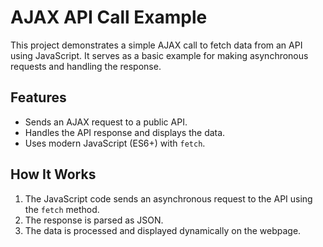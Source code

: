 # AJAX API Call Example

This project demonstrates a simple AJAX call to fetch data from an API using JavaScript. It serves as a basic example for making asynchronous requests and handling the response.

## Features

- Sends an AJAX request to a public API.
- Handles the API response and displays the data.
- Uses modern JavaScript (ES6+) with `fetch`.

## How It Works

1. The JavaScript code sends an asynchronous request to the API using the `fetch` method.
2. The response is parsed as JSON.
3. The data is processed and displayed dynamically on the webpage.